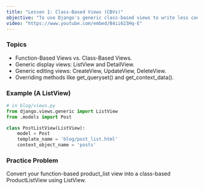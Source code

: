 ```yaml
---
title: "Lesson 1: Class-Based Views (CBVs)"
objective: "To use Django's generic class-based views to write less code for common patterns."
video: "https://www.youtube.com/embed/B4ii623Hq-E"
---
```


### Topics

- Function-Based Views vs. Class-Based Views.
- Generic display views: ListView and DetailView.
- Generic editing views: CreateView, UpdateView, DeleteView.
- Overriding methods like get_queryset() and get_context_data().

### Example (A ListView)

```python
# in blog/views.py
from django.views.generic import ListView
from .models import Post

class PostListView(ListView):
    model = Post
    template_name = 'blog/post_list.html'
    context_object_name = 'posts'
```

### Practice Problem

Convert your function-based product_list view into a class-based ProductListView using ListView.
